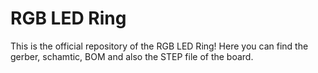 # RGB LED Ring
This is the official repository of the RGB LED Ring!
Here you can find the gerber, schamtic, BOM and also the STEP file of the board.